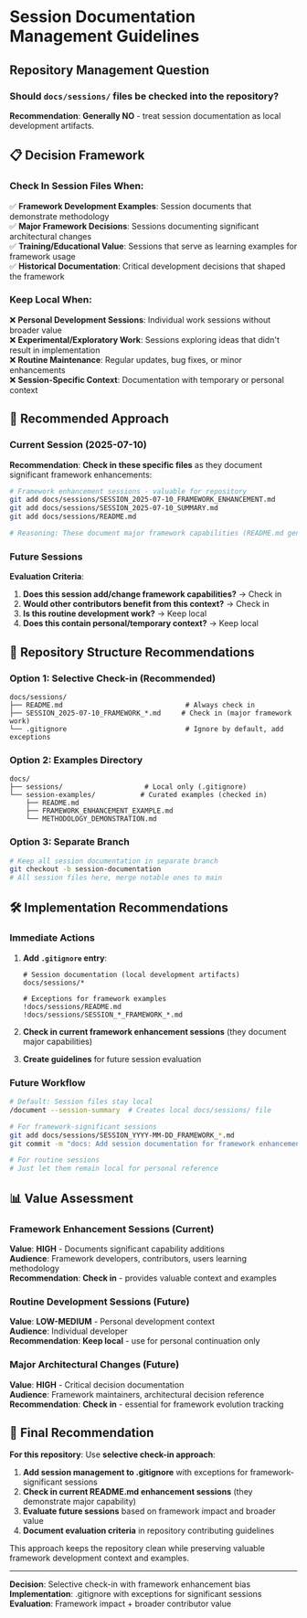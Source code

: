 # Session Documentation Management Guidelines

## Repository Management Question

### **Should `docs/sessions/` files be checked into the repository?**

**Recommendation**: **Generally NO** - treat session documentation as local development artifacts.

## 📋 Decision Framework

### **Check In Session Files When:**
✅ **Framework Development Examples**: Session documents that demonstrate methodology  
✅ **Major Framework Decisions**: Sessions documenting significant architectural changes  
✅ **Training/Educational Value**: Sessions that serve as learning examples for framework usage  
✅ **Historical Documentation**: Critical development decisions that shaped the framework  

### **Keep Local When:**
❌ **Personal Development Sessions**: Individual work sessions without broader value  
❌ **Experimental/Exploratory Work**: Sessions exploring ideas that didn't result in implementation  
❌ **Routine Maintenance**: Regular updates, bug fixes, or minor enhancements  
❌ **Session-Specific Context**: Documentation with temporary or personal context  

## 🔧 Recommended Approach

### **Current Session (2025-07-10)**
**Recommendation**: **Check in these specific files** as they document significant framework enhancements:

```bash
# Framework enhancement sessions - valuable for repository
git add docs/sessions/SESSION_2025-07-10_FRAMEWORK_ENHANCEMENT.md
git add docs/sessions/SESSION_2025-07-10_SUMMARY.md
git add docs/sessions/README.md

# Reasoning: These document major framework capabilities (README.md generation)
```

### **Future Sessions**
**Evaluation Criteria**:
1. **Does this session add/change framework capabilities?** → Check in
2. **Would other contributors benefit from this context?** → Check in  
3. **Is this routine development work?** → Keep local
4. **Does this contain personal/temporary context?** → Keep local

## 📁 Repository Structure Recommendations

### **Option 1: Selective Check-in (Recommended)**
```
docs/sessions/
├── README.md                              # Always check in
├── SESSION_2025-07-10_FRAMEWORK_*.md     # Check in (major framework work)
└── .gitignore                             # Ignore by default, add exceptions
```

### **Option 2: Examples Directory**
```
docs/
├── sessions/                    # Local only (.gitignore)
└── session-examples/           # Curated examples (checked in)
    ├── README.md
    ├── FRAMEWORK_ENHANCEMENT_EXAMPLE.md
    └── METHODOLOGY_DEMONSTRATION.md
```

### **Option 3: Separate Branch**
```bash
# Keep all session documentation in separate branch
git checkout -b session-documentation
# All session files here, merge notable ones to main
```

## 🛠️ Implementation Recommendations

### **Immediate Actions**
1. **Add `.gitignore` entry**:
   ```
   # Session documentation (local development artifacts)
   docs/sessions/*
   
   # Exceptions for framework examples
   !docs/sessions/README.md
   !docs/sessions/SESSION_*_FRAMEWORK_*.md
   ```

2. **Check in current framework enhancement sessions** (they document major capabilities)

3. **Create guidelines** for future session evaluation

### **Future Workflow**
```bash
# Default: Session files stay local
/document --session-summary  # Creates local docs/sessions/ file

# For framework-significant sessions
git add docs/sessions/SESSION_YYYY-MM-DD_FRAMEWORK_*.md
git commit -m "docs: Add session documentation for framework enhancement"

# For routine sessions
# Just let them remain local for personal reference
```

## 📊 Value Assessment

### **Framework Enhancement Sessions** (Current)
**Value**: **HIGH** - Documents significant capability additions  
**Audience**: Framework developers, contributors, users learning methodology  
**Recommendation**: **Check in** - provides valuable context and examples  

### **Routine Development Sessions** (Future)
**Value**: **LOW-MEDIUM** - Personal development context  
**Audience**: Individual developer  
**Recommendation**: **Keep local** - use for personal continuation only  

### **Major Architectural Changes** (Future)
**Value**: **HIGH** - Critical decision documentation  
**Audience**: Framework maintainers, architectural decision reference  
**Recommendation**: **Check in** - essential for framework evolution tracking  

## 🎯 Final Recommendation

**For this repository**: Use **selective check-in approach**:

1. **Add session management to .gitignore** with exceptions for framework-significant sessions
2. **Check in current README.md enhancement sessions** (they demonstrate major capability)
3. **Evaluate future sessions** based on framework impact and broader value
4. **Document evaluation criteria** in repository contributing guidelines

This approach keeps the repository clean while preserving valuable framework development context and examples.

---

**Decision**: Selective check-in with framework enhancement bias  
**Implementation**: .gitignore with exceptions for significant sessions  
**Evaluation**: Framework impact + broader contributor value  